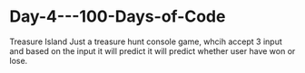 # Day-4---100-Days-of-Code
Treasure Island
Just a treasure hunt console game, whcih accept 3 input and based on the input it will predict it will predict whether user have won or lose.
